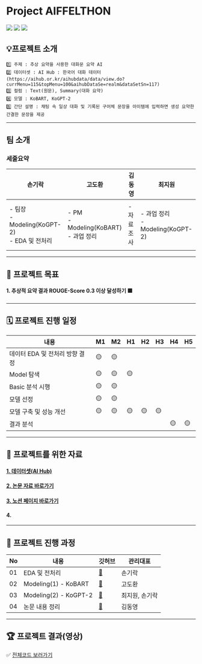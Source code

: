 
# Project AIFFELTHON


<img src="https://img.shields.io/badge/Python-3776AB?style=for-the-badge&logo=Python&logoColor=white"> <img src="https://img.shields.io/badge/Google Colab-F9AB00?style=for-the-badge&logo=Google Colab&logoColor=white"> <a href="https://bejewled-roll-712.notion.site/3-1d0df2d63705479dabd40a4214d82417"><img src="https://img.shields.io/badge/Notion-000000?style=for-the-badge&logo=Notion&logoColor=white"></a>

## 💡프로젝트 소개
```
1️⃣ 주제 : 추상 요약을 사용한 대화문 요약 AI
2️⃣ 데이터셋 : AI Hub : 한국어 대화 데이터 (https://aihub.or.kr/aihubdata/data/view.do?currMenu=115&topMenu=100&aihubDataSe=realm&dataSetSn=117)
3️⃣ 컬럼 : Text(원문), Summary(대화 요약)
4️⃣ 모델 : KoBART, KoGPT-2  
5️⃣ 간단 설명 : 채팅 속 일상 대화 및 기록된 구어체 문장을 아이템에 입력하면 생성 요약한 간결한 문장을 제공
```


---
## 팀 소개

### 세줄요약

|손기락|고도환|김동영|최지원|
|---|---|---|---|
||||
|- 팀장 </br>- Modeling(KoGPT-2) </br>- EDA 및 전처리|- PM </br>- Modeling(KoBART) </br>- 과업 정리|- 자료 조사 </br>|- 과업 정리 </br>- Modeling(KoGPT-2)|
|||||

---
## 🏅 프로젝트 목표
#### 1. 추상적 요약 결과 ROUGE-Score 0.3 이상 달성하기 🟩    

---
## 🗓️ 프로젝트 진행 일정

|내용|M1|M2|H1|H2|H3|H4|H5|
|---|---|---|---|---|---|---|---|
|데이터 EDA 및 전처리 방향 결정|🟡|🟡||||||
|Model 탐색|🟡|🟡|🟡|||||
|Basic 분석 시행|🟡|🟡||||||
|모델 선정|🟡|🟡||||||
|모델 구축 및 성능 개선|🟡|🟡|🟡|🟡|🟡|||
|결과 분석||||||🟡|🟡|

---
## 🦄 프로젝트를 위한 자료
#### [1. 데이터셋(AI Hub)](https://aihub.or.kr/aihubdata/data/view.do?currMenu=115&topMenu=100&aihubDataSe=realm&dataSetSn=117)
#### [2. 논문 자료 바로가기]()
#### [3. 노션 페이지 바로가기](https://bejewled-roll-712.notion.site/3-1d0df2d63705479dabd40a4214d82417) 
#### 4. 

---
## 📑 프로젝트 진행 과정
|No|내용|깃허브|관리대표|
|---|---|---|---|
|01|EDA 및 전처리|[📂](https://github.com/AIFFEL-NLP-PROJECT/MiniAiffelthon/blob/main/EDA/EDA_result.ipynb)|손기락|
|02|Modeling(1) - KoBART|[📂](https://github.com/jx-dohwan/poc/blob/main/koBART_Modelling_20per_2.ipynb)|고도환|
|03|Modeling(2) - KoGPT-2|[📂](https://github.com/summer-2022/aiffel/blob/master/AIFFELTHON/koGPT2.ipynb)|최지원, 손기락|
|04|논문 내용 정리|[📂](https://github.com/dong-young943)|김동영|


---
## 🏆 프로젝트 결과(영상) 
✅ [전체코드 보러가기]()   
